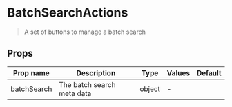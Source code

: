 # BatchSearchActions

> A set of buttons to manage a batch search

## Props

| Prop name   | Description                | Type   | Values | Default |
| ----------- | -------------------------- | ------ | ------ | ------- |
| batchSearch | The batch search meta data | object | -      |         |

